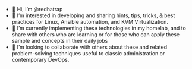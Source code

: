 - 👋 Hi, I’m @redhatrap
- 👀 I’m interested in developing and sharing hints, tips, tricks, & best practices for Linux, Ansible automation, and KVM Virtualization.
- 🌱 I’m currently implementing these technologies in my homelab, and to share with others who are learning or for those who can apply these sample and concepts in their daily jobs
- 💞️ I’m looking to collaborate with others about these and related problem-solving techniques useful to classic administration or contemporary DevOps. 


<!---
redhatrap/redhatrap is a ✨ special ✨ repository because its `README.md` (this file) appears on your GitHub profile.
You can click the Preview link to take a look at your changes.
--->
